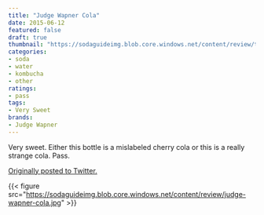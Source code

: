 ```yaml
---
title: "Judge Wapner Cola"
date: 2015-06-12
featured: false
draft: true
thumbnail: "https://sodaguideimg.blob.core.windows.net/content/review/thumbs/judge-wapner-cola.jpg"
categories:
- soda
- water
- kombucha
- other
ratings:
- pass
tags:
- Very Sweet
brands:
- Judge Wapner
---
```


Very sweet. Either this bottle is a mislabeled cherry cola or this is a really strange cola. Pass.

[Originally posted to Twitter.](https://twitter.com/Cavorter/status/609411038262333440)

{{< figure src="https://sodaguideimg.blob.core.windows.net/content/review/judge-wapner-cola.jpg" >}}

